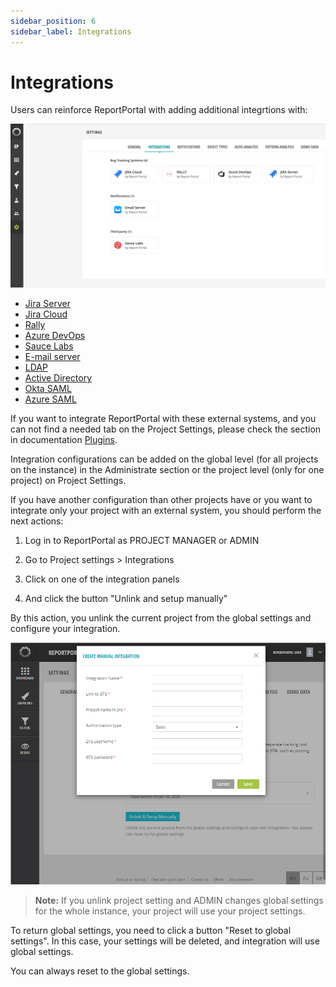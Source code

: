 ```yaml
---
sidebar_position: 6
sidebar_label: Integrations
---
```


# Integrations

Users can reinforce ReportPortal with adding additional integrtions with:

![Integrations](img/Integrations.png)

* [Jira Server](/plugins/JiraServer)
* [Jira Cloud](/plugins/JiraCloud)
* [Rally](/plugins/Rally)
* [Azure DevOps](/plugins/AzureDevOpsBTS)
* [Sauce Labs](/plugins/SauceLabs)
* [E-mail server](/plugins/EmailServer)
* [LDAP](/plugins/LDAPAuth)
* [Active Directory](/plugins/ActiveDirectoryAuth)
* [Okta SAML](/plugins/OktaSAML)
* [Azure SAML](/plugins/AzureSAML)

If you want to integrate ReportPortal with these external systems, and you can not find a needed tab on the Project Settings, please check the section in documentation [Plugins](/category/plugins).

Integration configurations can be added on the global level (for all projects on the instance) in the Administrate section or the project level (only for one project) on Project Settings.

If you have another configuration than other projects have or you want to integrate only your project with an external system, you should perform the next actions:

1. Log in to ReportPortal as PROJECT MANAGER or ADMIN

2. Go to Project settings > Integrations

3. Click on one of the integration panels

4. And click the button "Unlink and setup manually"

By this action, you unlink the current project from the global settings and configure your integration.

![Unlink Global Jira Integration](img/Unlink-Global-Integration.png)

>**Note:**
> If you unlink project setting and ADMIN changes global settings for the whole instance, your project will use your project settings.

To return global settings, you need to click a button "Reset to global settings".
In this case, your settings will be deleted, and integration will use global settings.

You can always reset to the global settings.